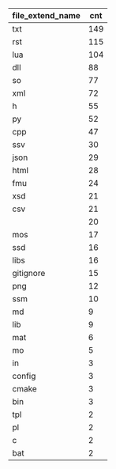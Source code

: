 | file_extend_name | cnt |
|------------------|-----|
| txt              | 149 |
| rst              | 115 |
| lua              | 104 |
| dll              | 88  |
| so               | 77  |
| xml              | 72  |
| h                | 55  |
| py               | 52  |
| cpp              | 47  |
| ssv              | 30  |
| json             | 29  |
| html             | 28  |
| fmu              | 24  |
| xsd              | 21  |
| csv              | 21  |
|                  | 20  |
| mos              | 17  |
| ssd              | 16  |
| libs             | 16  |
| gitignore        | 15  |
| png              | 12  |
| ssm              | 10  |
| md               | 9   |
| lib              | 9   |
| mat              | 6   |
| mo               | 5   |
| in               | 3   |
| config           | 3   |
| cmake            | 3   |
| bin              | 3   |
| tpl              | 2   |
| pl               | 2   |
| c                | 2   |
| bat              | 2   |
